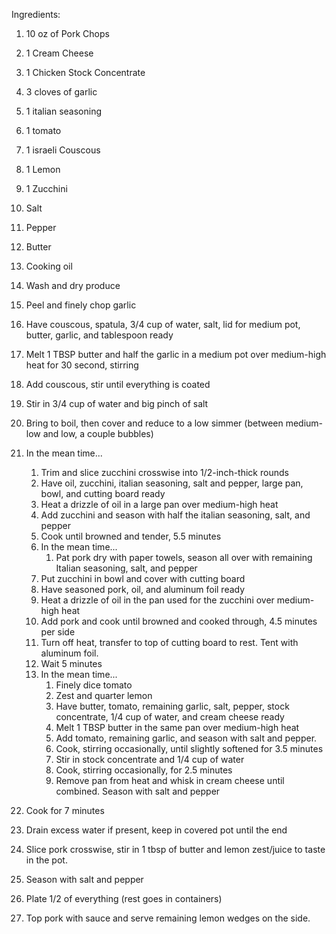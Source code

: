 Ingredients:
1. 10 oz of Pork Chops
2. 1 Cream Cheese
3. 1 Chicken Stock Concentrate
4. 3 cloves of garlic
5. 1 italian seasoning
6. 1 tomato
7. 1 israeli Couscous
8. 1 Lemon
9. 1 Zucchini
10. Salt
11. Pepper
12. Butter
13. Cooking oil

1. Wash and dry produce
2. Peel and finely chop garlic
3. Have couscous, spatula, 3/4 cup of water, salt, lid for medium pot, butter, garlic, and tablespoon ready
4. Melt 1 TBSP butter and half the garlic in a medium pot over medium-high heat for 30 second, stirring
5. Add couscous, stir until everything is coated
6. Stir in 3/4 cup of water and big pinch of salt
7. Bring to boil, then cover and reduce to a low simmer (between medium-low and low, a couple bubbles)
8. In the mean time...
	1. Trim and slice zucchini crosswise into 1/2-inch-thick rounds
	2. Have oil, zucchini, italian seasoning, salt and pepper, large pan, bowl, and cutting board ready
	3. Heat a drizzle of oil in a large pan over medium-high heat
	4. Add zucchini and season with half the italian seasoning, salt, and pepper
	5. Cook until browned and tender, 5.5 minutes
	6. In the mean time...
		1. Pat pork dry with paper towels, season all over with remaining Italian seasoning, salt, and pepper
	7. Put zucchini in bowl and cover with cutting board
	8. Have seasoned pork, oil, and aluminum foil ready
	9. Heat a drizzle of oil in the pan used for the zucchini over medium-high heat
	10. Add pork and cook until browned and cooked through, 4.5 minutes per side
	11. Turn off heat, transfer to top of cutting board to rest. Tent with aluminum foil.
	12. Wait 5 minutes
	13. In the mean time...
		1. Finely dice tomato
		2. Zest and quarter lemon
		3. Have butter, tomato, remaining garlic, salt, pepper, stock concentrate, 1/4 cup of water, and cream cheese ready
		4. Melt 1 TBSP butter in the same pan over medium-high heat
		5. Add tomato, remaining garlic, and season with salt and pepper.
		6. Cook, stirring occasionally, until slightly softened for 3.5 minutes
		7. Stir in stock concentrate and 1/4 cup of water
		8. Cook, stirring occasionally, for 2.5 minutes
		9. Remove pan from heat and whisk in cream cheese until combined. Season with salt and pepper
9. Cook for 7 minutes
10. Drain excess water if present, keep in covered pot until the end
11. Slice pork crosswise, stir in 1 tbsp of butter and lemon zest/juice to taste in the pot.
12. Season with salt and pepper
13. Plate 1/2 of everything (rest goes in containers)
14. Top pork with sauce and serve remaining lemon wedges on the side.